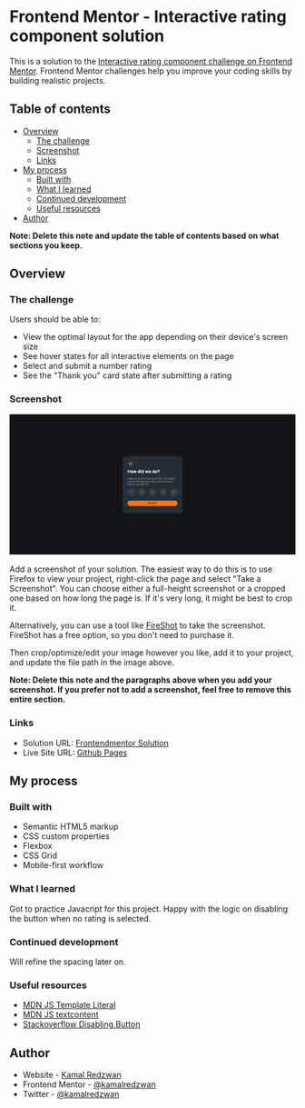 # Frontend Mentor - Interactive rating component solution

This is a solution to the [Interactive rating component challenge on Frontend Mentor](https://www.frontendmentor.io/challenges/interactive-rating-component-koxpeBUmI). Frontend Mentor challenges help you improve your coding skills by building realistic projects. 

## Table of contents

- [Overview](#overview)
  - [The challenge](#the-challenge)
  - [Screenshot](#screenshot)
  - [Links](#links)
- [My process](#my-process)
  - [Built with](#built-with)
  - [What I learned](#what-i-learned)
  - [Continued development](#continued-development)
  - [Useful resources](#useful-resources)
- [Author](#author)


**Note: Delete this note and update the table of contents based on what sections you keep.**

## Overview

### The challenge

Users should be able to:

- View the optimal layout for the app depending on their device's screen size
- See hover states for all interactive elements on the page
- Select and submit a number rating
- See the "Thank you" card state after submitting a rating

### Screenshot

![](./screenshot.png)

Add a screenshot of your solution. The easiest way to do this is to use Firefox to view your project, right-click the page and select "Take a Screenshot". You can choose either a full-height screenshot or a cropped one based on how long the page is. If it's very long, it might be best to crop it.

Alternatively, you can use a tool like [FireShot](https://getfireshot.com/) to take the screenshot. FireShot has a free option, so you don't need to purchase it. 

Then crop/optimize/edit your image however you like, add it to your project, and update the file path in the image above.

**Note: Delete this note and the paragraphs above when you add your screenshot. If you prefer not to add a screenshot, feel free to remove this entire section.**

### Links

- Solution URL: [Frontendmentor Solution](https://www.frontendmentor.io/solutions/interactive-rating-component-challange-with-vanilla-html-css-and-js-_fiNOTn0_t)
- Live Site URL: [Github Pages](https://kamal-redzwan.github.io/08-frontendmentor-interactive-rating-component/)

## My process

### Built with

- Semantic HTML5 markup
- CSS custom properties
- Flexbox
- CSS Grid
- Mobile-first workflow

### What I learned

Got to practice Javacript for this project. Happy with the logic on disabling the button when no rating is selected.

### Continued development

Will refine the spacing later on.

### Useful resources

- [MDN JS Template Literal](https://developer.mozilla.org/en-US/docs/Web/JavaScript/Reference/Template_literals)
- [MDN JS textcontent](https://developer.mozilla.org/en-US/docs/Web/API/Node/textContent)
- [Stackoverflow Disabling Button](https://stackoverflow.com/questions/13831601/disabling-and-enabling-a-html-input-button)

## Author

- Website - [Kamal Redzwan](https://www.kamalredzwan.com)
- Frontend Mentor - [@kamalredzwan](https://www.frontendmentor.io/profile/kamalredzwan)
- Twitter - [@kamalredzwan](https://www.twitter.com/kamalredzwan)
